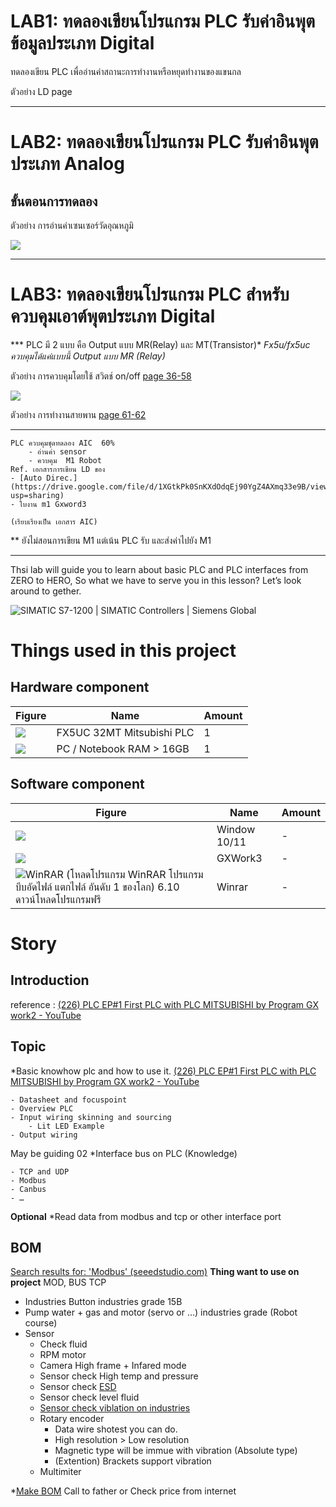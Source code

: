 
# **LAB1: ทดลองเขียนโปรแกรม PLC รับค่าอินพุตข้อมูลประเภท Digital**
ทดลองเขียน PLC เพื่ออ่านค่าสถานะการทำงานหรือหยุดทำงานของแขนกล

ตัวอย่าง LD page

----------
# **LAB2: ทดลองเขียนโปรแกรม PLC รับค่าอินพุตประเภท Analog**

## **ขั้นตอนการทดลอง**

ตัวอย่าง การอ่านค่าเซนเซอร์วัดอุณหภูมิ 

![](https://paper-attachments.dropboxusercontent.com/s_8548A7ADB4410E896D4B855B4D4106071ED1F17F3CC7C6E81DABC3E00A90EEEE_1666078443672_image.png)



----------
# **LAB3: ทดลองเขียนโปรแกรม PLC สำหรับควบคุมเอาต์พุตประเภท Digital**

*** PLC มี 2 แบบ คือ Output แบบ MR(Relay) และ MT(Transistor)*
      *Fx5u/fx5uc ควบคุมได้แค่แบบนี้  Output แบบ MR (Relay)* 

ตัวอย่าง การควบคุมโดยใช้ สวิตช์  on/off  [page 36-58](https://docs.google.com/document/d/1mfy1tqCErNVFj-Y-CQ-8FOzATdkFa578/edit?usp=sharing&ouid=112123354426746955459&rtpof=true&sd=true) 

![](https://lh4.googleusercontent.com/E4790ln9rjkGBbFRbWydU_rtZo_9YMS1ekCV7NxJ_bNoDjDG8NDGVCPXdo-kz9quzBp-vqHFJLmbvjTs8AJlUEwY_UO8nfuewb6DjnQ0oUBVYVxxdP9Kf_6oPV1hxX6aoc4FVCksraPsmkOmliHCyMw7k5HmA8dZ8SwNJce4CDiEWS2OkiJBZyxcOf4ReMl2fGxLxA)


ตัวอย่าง การทำงานสายพาน [page 61-62](https://docs.google.com/document/d/1mfy1tqCErNVFj-Y-CQ-8FOzATdkFa578/edit?usp=sharing&ouid=112123354426746955459&rtpof=true&sd=true)










----------
 
    PLC ควบคุมชุดทดลอง AIC  60%
        - อ่านค่า sensor
        - ควบคุม  M1 Robot 
    Ref. เอกสารการเขียน LD ของ 
    - [Auto Direc.](https://drive.google.com/file/d/1XGtkPk0SnKXdOdqEj90YgZ4AXmq33e9B/view?usp=sharing)  
    - ใบงาน m1 Gxword3
    
    (เรียบเรียงเป็น เอกสาร AIC)

** ยังไม่สอนการเขียน M1 แต่เน้น PLC รับ และส่งค่าไปยัง M1


































----------



Thsi lab will guide you to learn about basic PLC and PLC interfaces from ZERO to HERO, So what we have to serve you in this lesson? Let’s look around to gether. 

![SIMATIC S7-1200 | SIMATIC Controllers | Siemens Global](https://new.siemens.com/content/dam/internet/siemens-com/global/products-services/automation/systems/industrial/plc/simatic-s7-1200/application-pages-/8835_S7-1200-interactive_200729/static/img/bg.jpg)

# Things used in this project
## Hardware component
| **Figure**                                                                                                                            | **Name**                  | **Amount** |
| ------------------------------------------------------------------------------------------------------------------------------------- | ------------------------- | ---------- |
| ![](https://paper-attachments.dropbox.com/s_59625FBBC4D73C463D1FB0003439581FBA2A663DC1848F5B37B56CC9CCE0BB52_1655628651335_file.jpeg) | FX5UC 32MT Mitsubishi PLC | 1          |
| ![](https://cdn.mos.cms.futurecdn.net/sM6jQHKqVCAKk2pmdbiiJR.jpg)                                                                     | PC / Notebook RAM > 16GB  | 1          |

## Software component
| **Figure**                                                                                                                                                                                           | **Name**     | **Amount** |
| ---------------------------------------------------------------------------------------------------------------------------------------------------------------------------------------------------- | ------------ | ---------- |
| ![](https://br.atsit.in/th/wp-content/uploads/2022/02/windows-11-e0b881e0b8b1e0b89a-windows-10-e0b8ade0b8b0e0b984e0b8a3e0b884e0b8b7e0b8ade0b884e0b8a7e0b8b2e0b8a1e0b981e0b895e0b881e0b895e0b988.jpg) | Window 10/11 | -          |
| ![](https://www.mitsubishielectric.com/fa/products/cnt/plceng/smerit/gx_works3/images/gxworks3_concept.jpg)                                                                                          | GXWork3      | -          |
| ![WinRAR (โหลดโปรแกรม WinRAR โปรแกรมบีบอัดไฟล์ แตกไฟล์ อันดับ 1 ของโลก) 6.10  ดาวน์โหลดโปรแกรมฟรี](https://i.ytimg.com/vi/r0Prw0NkTCo/mqdefault.jpg)                                                 | Winrar       | -          |

# **Story**
## **Introduction**

reference : [(226) PLC EP#1 First PLC with PLC MITSUBISHI by Program GX work2 - YouTube](https://www.youtube.com/watch?v=9ZZoVLbYTuA)

## Topic

*Basic knowhow plc and how to use it.
[(226) PLC EP#1 First PLC with PLC MITSUBISHI by Program GX work2 - YouTube](https://www.youtube.com/watch?v=9ZZoVLbYTuA)

    - Datasheet and focuspoint
    - Overview PLC
    - Input wiring skinning and sourcing
        - Lit LED Example 
    - Output wiring

May be guiding 02
*Interface bus on PLC (Knowledge)

    - TCP and UDP
    - Modbus
    - Canbus
    - …

**Optional**
*Read data from modbus and tcp or other interface port 

## BOM

[Search results for: 'Modbus' (seeedstudio.com)](https://www.seeedstudio.com/catalogsearch/result/?q=Modbus)
**Thing want to use on project** 
MOD, BUS TCP

- Industries Button industries grade 15B
- Pump water + gas and motor (servo or …) industries grade (Robot course)
- Sensor 
    - Check fluid 
    - RPM motor 
    - Camera High frame + Infared mode 
    - Sensor check High temp and pressure
    -  Sensor check [ESD](https://iopscience.iop.org/article/10.1088/1742-6596/646/1/012018)
    - Sensor check level fluid
    - [Sensor check viblation on industries](https://ifra.io/%E0%B9%80%E0%B8%8B%E0%B8%99%E0%B9%80%E0%B8%8B%E0%B8%AD%E0%B8%A3%E0%B9%8C%E0%B8%A7%E0%B8%B1%E0%B8%94%E0%B9%81%E0%B8%A3%E0%B8%87%E0%B8%AA%E0%B8%B1%E0%B9%88%E0%B8%99%E0%B8%AA%E0%B8%B0%E0%B9%80%E0%B8%97/)
    - Rotary encoder 
        - Data wire shotest you can do.
        - High resolution > Low resolution
        - Magnetic type will be immue with vibration (Absolute type)
        - (Extention) Brackets support vibration
    - Multimiter

*[Make BOM](https://www.geniuserp.com/blog/how-to-make-a-bill-of-materials-the-right-way)
Call to father or Check price from internet

